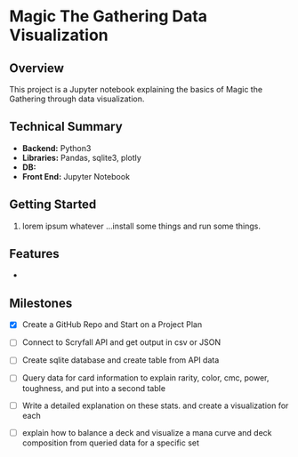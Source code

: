 # Magic The Gathering Data Visualization

## Overview
This project is a Jupyter notebook explaining the basics of Magic the Gathering through data visualization.

## Technical Summary

-  **Backend:** Python3 
-  **Libraries:** Pandas, sqlite3, plotly
-  **DB:**
-  **Front End:** Jupyter Notebook

## Getting Started

1. lorem ipsum whatever ...install some things and run some things.

## Features

- 


## Milestones

- [x] Create a GitHub Repo and Start on a Project Plan
- [ ] Connect to Scryfall API and get output in csv or JSON
- [ ] Create sqlite database and create table from API data
- [ ] Query data for card information to explain rarity, color, cmc, power, toughness, and put into a second table
- [ ] Write a detailed explanation on these stats. and create a visualization for each
- [ ] explain how to balance a deck and visualize a mana curve and deck composition from queried data for a specific set

